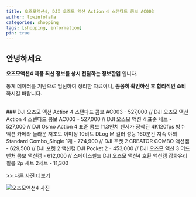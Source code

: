 ```yaml
---
title: 오즈모액션4, DJI 오즈모 액션 Action 4 스탠다드 콤보 AC003
author: lowinfofafa
categories: shopping
tags: [shopping, information]
pin: true
---
```


## 안녕하세요

**오즈모액션4 제품 최신 정보를 상시 전달하는 정보한입** 입니다.

통계 데이터를 기반으로 엄선하여 정리한 자료이니, **꼼꼼히 확인하신 후 합리적인 소비**하시길 바랍니다.

<br >
### DJI 오즈모 액션 Action 4 스탠다드 콤보 AC003 - 527,000 // DJI 오즈모 액션 Action 4 스탠다드 콤보 AC003 - 527,000 // DJI 오스모 액션 4 표준 세트 - 527,000 // DJI Osmo Action 4 표준 콤보 11.3인치 센서가 장착된 4K120fps 방수 액션 카메라 놀라운 저조도 이미징 10비트 DLog M 컬러 성능 160분간 지속 야외 Standard Combo_Single 1개 - 724,900 // DJI 포켓 2 CREATOR COMBO 액션캠 - 629,500 // DJI 포켓 2 액션캠 DJI Pocket 2 - 453,000 // DJI 오즈모 액션 3 어드밴처 콤보 액션캠 - 612,000 // 스페이스쉴드 DJI 오즈모 액션4 호환 액션캠 강화유리필름 2p 세트 2세트 - 11,300

[>> 다른 사진 더보기](https://chengsprint.mycafe24.com/%ec%98%a4%ec%a6%88%eb%aa%a8%ec%95%a1%ec%85%984-%ec%98%a4%ec%a6%88%eb%aa%a8-%ec%95%a1%ec%85%982-%ec%98%a4%ec%a6%88%eb%aa%a8-%ec%95%a1%ec%85%984-%ec%98%a4%ec%a6%88%eb%aa%a8%ec%95%a1%ec%85%984/)

![오즈모액션4 사진](https://thumbnail8.coupangcdn.com/thumbnails/remote/230x230ex/image/vendor_inventory/abf2/61d2c13358c919b53f05616529ec42f92a61195fbb2a28b95ffd78422c57.jpg)
                                